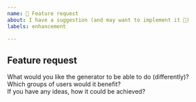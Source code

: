 ```yaml
---
name: 🚀 Feature request
about: I have a suggestion (and may want to implement it 🙂)
labels: enhancement

---
```


## Feature request

What would you like the generator to be able to do (differently)?   
Which groups of users would it benefit?   
If you have any ideas, how it could be achieved?